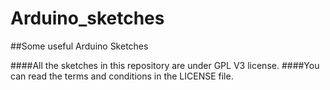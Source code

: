 # Arduino_sketches
##Some useful Arduino Sketches

####All the sketches in this repository are under GPL V3 license.
####You can read the terms and conditions in the LICENSE file.
